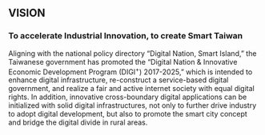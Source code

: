 ## **VISION**

### To accelerate Industrial Innovation, to create Smart Taiwan

Aligning with the national policy directory “Digital Nation, Smart Island,” the Taiwanese government has promoted the “Digital Nation & Innovative Economic Development Program (DIGI<sup>+</sup>) 2017-2025,” which is intended to enhance digital infrastructure, re-construct a service-based digital government, and realize a fair and active internet society with equal digital rights. In addition, innovative cross-boundary digital applications can be initialized with solid digital infrastructures, not only to further drive industry to adopt digital development, but also to promote the smart city concept and bridge the digital divide in rural areas.
